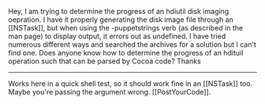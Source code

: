 Hey, I am trying to determine the progress of an hdiutil disk imaging oepration.  I have it properly generating the disk image file through an [[NSTask]], but when using the -puppetstrings verb (as described in the man page) to display output, it errors out as undefined.  I have tried numerous different ways and searched the archives for a solution but I can't find one.  Does anyone know how to determine the progress of an hdituil operation such that can be parsed by Cocoa code?  Thanks

----
Works here in a quick shell test, so it should work fine in an [[NSTask]] too. Maybe you're passing the argument wrong. [[PostYourCode]].